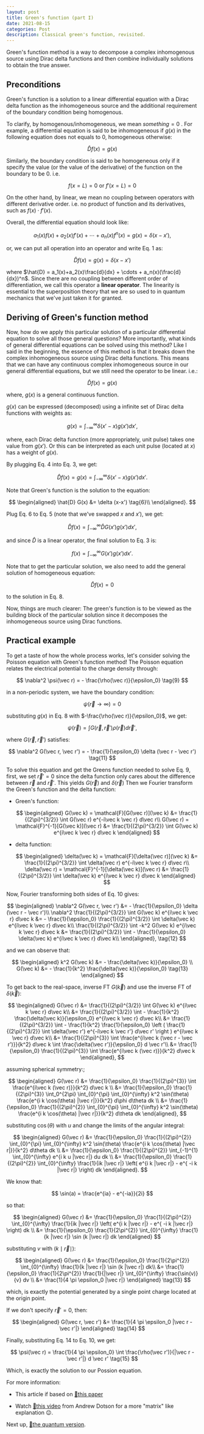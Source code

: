```yaml
---
layout: post
title: Green's function (part I)
date: 2021-08-15
categories: Post
description: Classical green's function, revisited.
---
```


Green's function method is a way to decompose a complex inhomogenous source using Dirac delta functions and then combine individually solutions to obtain the true answer.

## Preconditions

Green's function is a solution to a <span class="blue">linear</span> differential equation with a <span class="blue">Dirac delta function as the inhomogeneous source</span> and the additional requirement of the <span class="blue">boundary condition being homogenous</span>.

To clarify, by <span class="blue">homogenous/inhomogeneous</span>, we mean $\textit{something}=0$ . For example, a differential equation is said to be inhomogeneous if $g(x)$ in the following equation does not equals to $0$, homogeneous otherwise:

$$
\hat{D} f(x) = g(x)
$$

Similarly, the boundary condition is said to be homogeneous only if it specify the value (or the value of the derivative) of the function on the boundary to be $0$. i.e.

$$
f(x=L) = 0 \text{ or } f'(x=L) = 0
$$

On the other hand, by <span class="blue">linear</span>, we mean no coupling between operators with different derivative order. i.e. no product of function and its derivatives, such as $f(x) \cdot f'(x)$.

Overall, the differential equation should look like:

$$
a_1(x)f(x) + a_2(x)f'(x) + \cdots + a_n(x)f^{n}(x) = g(x) = \delta (x-x'),
\tag{1}
$$

or, we can put all operation into an operator and write Eq. 1 as:

$$
\hat{D} f(x) = g(x) = \delta(x-x')
\tag{2}
$$

where $\hat{D} = a_1(x)+a_2(x)\frac{d}{dx} + \cdots + a_n(x)(\frac{d}{dx})^n$. Since there are no coupling between different order of differentiation, we call this operator a __linear operator__. The linearity is essential to the superposition theory that we are so used to in quantum mechanics that we've just taken it for granted.

## Deriving of Green's function method

Now, how do we apply this particular solution of a particular differential equation to solve all those general questions?
More importantly, what kinds of <span class="blue">general</span> differential equations can be solved using this method?
Like I said in the beginning, the essence of this method is that it breaks down the complex inhomogeneous source using Dirac delta functions.
This means that we can have any continuous complex inhomogeneous source in our <span class="blue">general</span> differential equations, but we still need the operator to be linear.
i.e.:

$$
\hat{D} f(x) = g(x)
\tag{3}
$$

where, $g(x)$ is a general continuous function.

$g(x)$ can be expressed (decomposed) using a infinite set of Dirac delta functions with weights as:

$$
g(x) = \int_{-\infty}^{\infty} \delta (x'-x) g(x') dx'
\tag{4},
$$

where, each Dirac delta function (more appropriately, unit pulse) takes one value from $g(x')$. Or this can be interpreted as each unit pulse (located at $x$) has a weight of $g(x)$.

By plugging Eq. 4 into Eq. 3, we get:

$$
\hat{D} f(x) = g(x) = \int_{-\infty}^{\infty} \delta (x'-x) g(x') dx'.
\tag{5}
$$

Note that Green's function is the solution to the equation:

$$
\begin{aligned}
\hat{D} G(x) &= \delta (x-x') \tag{6}\\
\end{aligned}.
$$

<!-- Here we rewrite $f(x)$ as $G(x)$ to differentiate Green's function to the final solution of our general differential equations. -->
Plug Eq. 6 to Eq. 5 (note that we've swapped $x$ and $x'$), we get:

$$
\hat{D} f(x) = \int_{-\infty}^{\infty} \hat{D} G(x')  g(x') dx',
\tag{7}
$$

and since $\hat{D}$ is a linear operator, the final solution to Eq. 3 is:

$$
f(x) = \int_{-\infty}^{\infty}G(x') g(x') dx'.
\tag{8}
$$

Note that to get the particular solution, we also need to add the general solution of homogeneous equation:

$$
\hat{D} f(x) = 0
$$

to the solution in Eq. 8.

Now, things are much clearer: The green's function is to be viewed as the building block of the particular solution since it decomposes the inhomogeneous source using Dirac functions.

## Practical example

To get a taste of how the whole process works, let's consider solving the Poisson equation with Green's function method!
The Poisson equation relates the electrical potential to the charge density through:

$$
\nabla^2 \psi(\vec r) = - \frac{\rho(\vec r)}{\epsilon_0}
\tag{9}
$$

in a non-periodic system, we have the boundary condition:

$$
\psi(\vec r \rightarrow \infty) = 0
$$

substituting $g(x)$ in Eq. 8 with $-\frac{\rho(\vec r)}{\epsilon_0}$, we get:

$$
\psi(\vec r) = \int G(\vec r, \vec r') \rho(\vec r) d \vec r',
\tag{10}
$$

where $G(\vec r, \vec r')$ satisfies:

$$
\nabla^2 G(\vec r, \vec r') = - \frac{1}{\epsilon_0} \delta (\vec r - \vec r')
\tag{11}
$$

To solve this equation and get the Greens function needed to solve Eq. 9, first, we set $\vec r' = 0$ since the delta function only cares about the difference between $\vec r$ and $\vec r'$. This yields $G(\vec r)$ and $\delta(\vec r)$
Then we Fourier transform the Green's function and the delta function:

- Green's function:

    $$
    \begin{aligned}
    G(\vec k) = \mathcal{F}[G(\vec r)](\vec k) &= \frac{1}{(2\pi)^{3/2}} \int G(\vec r) e^{-i\vec k \vec r} d\vec r\\
    G(\vec r) = \mathcal{F}^{-1}[G(\vec k)](\vec r) &= \frac{1}{(2\pi)^{3/2}} \int G(\vec k) e^{i\vec k \vec r} d\vec k
    \end{aligned}
    $$

- delta function:

    $$
    \begin{aligned}
    \delta(\vec k) = \mathcal{F}[\delta(\vec r)](\vec k) &= \frac{1}{(2\pi)^{3/2}} \int \delta(\vec r) e^{-i\vec k \vec r} d\vec r\\
    \delta(\vec r) = \mathcal{F}^{-1}[\delta(\vec k)](\vec r) &= \frac{1}{(2\pi)^{3/2}} \int \delta(\vec k) e^{i\vec k \vec r} d\vec k
    \end{aligned}
    $$

Now, Fourier transforming both sides of Eq. 10 gives:

$$
\begin{aligned}
\nabla^2 G(\vec r, \vec r') &= - \frac{1}{\epsilon_0} \delta (\vec r - \vec r')\\
\nabla^2 \frac{1}{(2\pi)^{3/2}} \int G(\vec k) e^{i\vec k \vec r} d\vec k &= - \frac{1}{\epsilon_0} \frac{1}{(2\pi)^{3/2}} \int \delta(\vec k) e^{i\vec k \vec r} d\vec k\\
\frac{1}{(2\pi)^{3/2}}  \int -k^2 G(\vec k) e^{i\vec k \vec r} d\vec k &= \frac{1}{(2\pi)^{3/2}} \int - \frac{1}{\epsilon_0}  \delta(\vec k) e^{i\vec k \vec r} d\vec k\\
\end{aligned},
\tag{12}
$$

and we can observe that:

$$
\begin{aligned}
k^2 G(\vec k) &= - \frac{\delta(\vec k)}{\epsilon_0}  \\
G(\vec k) &=  - \frac{1}{k^2} \frac{\delta(\vec k)}{\epsilon_0}
\tag{13}
\end{aligned}
$$

To get back to the real-space, inverse FT $G(\vec k)$ and use the inverse FT of $\delta(\vec k)$:

$$
\begin{aligned}
G(\vec r) &= \frac{1}{(2\pi)^{3/2}} \int G(\vec k) e^{i\vec k \vec r} d\vec k\\
&= \frac{1}{(2\pi)^{3/2}} \int - \frac{1}{k^2} \frac{\delta(\vec k)}{\epsilon_0} e^{i\vec k \vec r} d\vec k\\
&= \frac{1}{(2\pi)^{3/2}} \int - \frac{1}{k^2} \frac{1}{\epsilon_0} \left ( \frac{1}{(2\pi)^{3/2}} \int \delta(\vec r') e^{-i\vec k \vec r'} d\vec r' \right ) e^{i\vec k \vec r} d\vec k\\
&= \frac{1}{(2\pi)^{3}} \int \frac{e^{i\vec k (\vec r - \vec r')}}{k^2} d\vec k \int \frac{\delta(\vec r')}{\epsilon_0} d \vec r'\\
&= \frac{1}{\epsilon_0} \frac{1}{(2\pi)^{3}} \int \frac{e^{i\vec k (\vec r)}}{k^2} d\vec k
\end{aligned},
$$

assuming spherical symmetry:;

$$
\begin{aligned}
G(\vec r) &= \frac{1}{\epsilon_0} \frac{1}{(2\pi)^{3}} \int \frac{e^{i\vec k (\vec r)}}{k^2} d\vec k \\
&= \frac{1}{\epsilon_0} \frac{1}{(2\pi)^{3}} \int_0^{2\pi} \int_{0}^{\pi} \int_{0}^{\infty} k^2 \sin(\theta) \frac{e^{i k \cos(\theta) |\vec r|}}{k^2} d\phi d\theta dk  \\
&= \frac{1}{\epsilon_0} \frac{1}{(2\pi)^{2}} \int_{0}^{\pi} \int_{0}^{\infty} k^2 \sin(\theta) \frac{e^{i k \cos(\theta) |\vec r|}}{k^2} d\theta dk
\end{aligned},
$$

substituting $\cos(\theta)$ with $u$ and change the limits of the angular integral:

$$
\begin{aligned}
G(\vec r) &= \frac{1}{\epsilon_0} \frac{1}{(2\pi)^{2}} \int_{0}^{\pi} \int_{0}^{\infty} k^2 \sin(\theta) \frac{e^{i k \cos(\theta) |\vec r|}}{k^2} d\theta dk  \\
&= \frac{1}{\epsilon_0} \frac{1}{(2\pi)^{2}} \int_{-1}^{1} \int_{0}^{\infty} e^{i k u |\vec r|} du dk  \\
&= \frac{1}{\epsilon_0} \frac{1}{(2\pi)^{2}} \int_{0}^{\infty} \frac{1}{ik |\vec r|} \left( e^{i k |\vec r|} - e^{ -i k |\vec r|} \right) dk
\end{aligned}.
$$

We know that:

$$
\sin(a) = \frac{e^{ia} - e^{-ia}}{2i}
$$

so that:

$$
\begin{aligned}
G(\vec r) &= \frac{1}{\epsilon_0} \frac{1}{(2\pi)^{2}} \int_{0}^{\infty} \frac{1}{ik |\vec r|} \left( e^{i k |\vec r|} - e^{ -i k |\vec r|} \right) dk \\
&= \frac{1}{\epsilon_0} \frac{1}{2\pi^{2}} \int_{0}^{\infty} \frac{1}{k |\vec r|} \sin (k |\vec r|) dk
\end{aligned}
$$

substituting $v$ with $(k \mid \vec r \mid)$:

$$
\begin{aligned}
G(\vec r) &= \frac{1}{\epsilon_0} \frac{1}{2\pi^{2}} \int_{0}^{\infty} \frac{1}{k |\vec r|} \sin (k |\vec r|) dk\\
&= \frac{1}{\epsilon_0} \frac{1}{2\pi^{2}} \frac{1}{|\vec r|} \int_{0}^{\infty} \frac{\sin(v)}{v} dv \\
&= \frac{1}{4 \pi \epsilon_0 |\vec r|}
\end{aligned}
\tag{13}
$$

which, is exactly the potential generated by a single point charge located at the origin point.

If we don't specify $\vec r' = 0$, then:

$$
\begin{aligned}
G(\vec r, \vec r') &= \frac{1}{4 \pi \epsilon_0 |\vec r - \vec r'|}
\end{aligned}
\tag{14}
$$

Finally, substituting Eq. 14 to Eq. 10, we get:

$$
\psi(\vec r) = \frac{1}{4 \pi \epsilon_0} \int \frac{\rho(\vec r')}{|\vec r - \vec r'|} d \vec r'
\tag{15}
$$

Which, is exactly the solution to our Possion equation.

For more information:

- This article if based on [🔗this paper](https://www.scielo.br/j/rbef/a/yvDhk5GVrC5fTtmT9JQMFWb/?lang=en)

- Watch [🔗this video](https://www.youtube.com/watch?v=Ld1u7bew6wc) from Andrew Dotson for a more "matrix" like explanation 😉.


Next up, [🔗the quantum version](../16/Greens_function_2).
